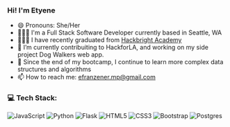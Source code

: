 ### Hi! I'm Etyene
- 😄 Pronouns: She/Her 
- 👩🏽‍💻 I'm a Full Stack Software Developer currently based in Seattle, WA 
- 👩🏽‍🎓 I have recently graduated from [Hackbright Academy](https://hackbrightacademy.com/)
- 🐶 I’m currently contribuiting to HackforLA, and working on my side project Dog Walkers web app.
- 🌱 Since the end of my bootcamp, I continue to learn more complex data structures and algorithms 
- 📫 How to reach me: efranzener.mp@gmail.com


### 💻 Tech Stack:
![JavaScript](https://img.shields.io/badge/javascript-%23323330.svg?style=for-the-badge&logo=javascript&logoColor=%23F7DF1E) ![Python](https://img.shields.io/badge/python-3670A0?style=for-the-badge&logo=python&logoColor=ffdd54) ![Flask](https://img.shields.io/badge/flask-%23000.svg?style=for-the-badge&logo=flask&logoColor=white) ![HTML5](https://img.shields.io/badge/html5-%23E34F26.svg?style=for-the-badge&logo=html5&logoColor=white) ![CSS3](https://img.shields.io/badge/css3-%231572B6.svg?style=for-the-badge&logo=css3&logoColor=white) ![Bootstrap](https://img.shields.io/badge/bootstrap-%23563D7C.svg?style=for-the-badge&logo=bootstrap&logoColor=white) ![Postgres](https://img.shields.io/badge/postgres-%23316192.svg?style=for-the-badge&logo=postgresql&logoColor=white)

